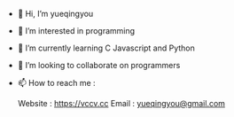 - 👋 Hi, I’m yueqingyou
- 👀 I’m interested in programming
- 🌱 I’m currently learning C Javascript and Python
- 💞️ I’m looking to collaborate on programmers
- 📫 How to reach me :

     Website : https://vccv.cc
     Email : yueqingyou@gmail.com
     

